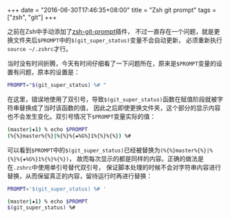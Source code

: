 +++
date = "2016-06-30T17:46:35+08:00"
title = "Zsh git prompt"
tags = ["zsh", "git"]
+++

之前在Zsh中手动添加了[zsh-git-prompt](https://github.com/olivierverdier/zsh-git-prompt)插件，
不过一直存在一个问题，就是更换文件夹后`$PROMPT`中的`$(git_super_status)`变量不会自动更新，
必须重新执行`source ~/.zshrc`才行。

当时没有时间折腾，今天有时间仔细看了一下问题所在，原来是`$PROMPT`变量的设置有问题，原本的设置是：

``` bash
PROMPT="$(git_super_status) %# "
```

在这里，错误地使用了双引号，导致`$(git_super_status)`函数在赋值阶段就被字符串替换成了当时该函数的值，
因此之后即使更换文件夹，这个部分的显示内容也不会发生变化。双引号情况下`$PROMPT`变量实际的值：

``` bash
(master|✚1) % echo $PROMPT
(%{%}master%{%}|%{%}%{✚%G%}1%{%}%{%}) %# 
```

可以看到`$PROMPT`中的`$(git_super_status)`已经被替换为`(%{%}master%{%}|%{%}%{✚%G%}1%{%}%{%})`，
故而每次显示的都是同样的内容。正确的做法是在`.zshrc`中使用单引号替代双引号，
保证脚本处理的时候不会对字符串内容进行替换，从而保留真正的内容，留待运行时再进行替换：

``` bash
PROMPT='$(git_super_status) %# '
```

``` bash
(master|✚1) % echo $PROMPT   
$(git_super_status) %# 
```